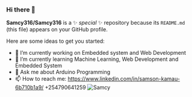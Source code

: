 ### Hi there 👋


**Samcy316/Samcy316** is a ✨ _special_ ✨ repository because its `README.md` (this file) appears on your GitHub profile.

Here are some ideas to get you started:

- 🔭 I’m currently working on Embedded system and Web Development
- 🌱 I’m currently learning Machine Learning, Web Development and Embedded System
- 💬 Ask me about Arduino Programming
- 📫 How to reach me: https://www.linkedin.com/in/samson-kamau-6b710b1a9/
      +254790641259
      <img src="https://github-readme-stats.vercel.app/api?username=Samcy316&show_icons=true&theme=tokyonight&count_private=true&show_icons=true&hide_title=true&include_all_commits=true"  alt="Samcy" /> </p>


